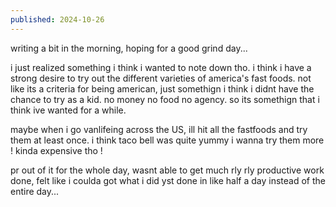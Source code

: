 ```yaml
---
published: 2024-10-26
---
```


writing a bit in the morning, hoping for a good grind day...

i just realized something i think i wanted to note down tho. i think i have a strong desire to try out the different varieties of america's fast foods. not like its a criteria for being american, just somethign i think i didnt have the chance to try as a kid. no money no food no agency. so its somethign that i think ive wanted for a while. 

maybe when i go vanlifeing across the US, ill hit all the fastfoods and try them at least once. i think taco bell was quite yummy i wanna try them more ! kinda expensive tho !

pr out of it for the whole day, wasnt able to get much rly rly productive work done, felt like i coulda got what i did yst done in like half a day instead of the entire day...